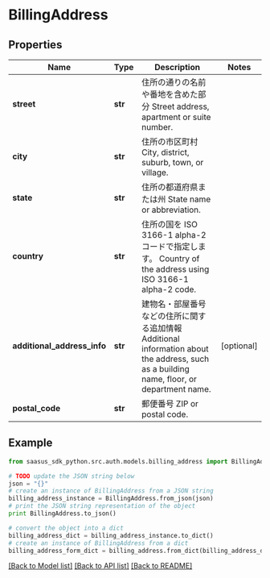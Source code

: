 # BillingAddress


## Properties
Name | Type | Description | Notes
------------ | ------------- | ------------- | -------------
**street** | **str** | 住所の通りの名前や番地を含めた部分  Street address, apartment or suite number.  | 
**city** | **str** | 住所の市区町村  City, district, suburb, town, or village.  | 
**state** | **str** | 住所の都道府県または州  State name or abbreviation.  | 
**country** | **str** | 住所の国を ISO 3166-1 alpha-2 コードで指定します。  Country of the address using ISO 3166-1 alpha-2 code.  | 
**additional_address_info** | **str** | 建物名・部屋番号などの住所に関する追加情報  Additional information about the address, such as a building name, floor, or department name.  | [optional] 
**postal_code** | **str** | 郵便番号  ZIP or postal code.  | 

## Example

```python
from saasus_sdk_python.src.auth.models.billing_address import BillingAddress

# TODO update the JSON string below
json = "{}"
# create an instance of BillingAddress from a JSON string
billing_address_instance = BillingAddress.from_json(json)
# print the JSON string representation of the object
print BillingAddress.to_json()

# convert the object into a dict
billing_address_dict = billing_address_instance.to_dict()
# create an instance of BillingAddress from a dict
billing_address_form_dict = billing_address.from_dict(billing_address_dict)
```
[[Back to Model list]](../README.md#documentation-for-models) [[Back to API list]](../README.md#documentation-for-api-endpoints) [[Back to README]](../README.md)


